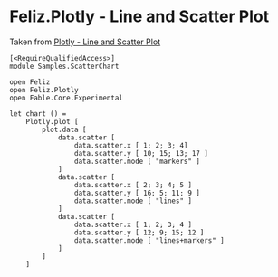 # Feliz.Plotly - Line and Scatter Plot

Taken from [Plotly - Line and Scatter Plot](https://plot.ly/javascript/line-and-scatter/)

```fsharp:plotly-chart-scatterchart
[<RequireQualifiedAccess>]
module Samples.ScatterChart

open Feliz
open Feliz.Plotly
open Fable.Core.Experimental

let chart () =
    Plotly.plot [
        plot.data [
            data.scatter [
                data.scatter.x [ 1; 2; 3; 4]
                data.scatter.y [ 10; 15; 13; 17 ]
                data.scatter.mode [ "markers" ]
            ]
            data.scatter [
                data.scatter.x [ 2; 3; 4; 5 ]
                data.scatter.y [ 16; 5; 11; 9 ]
                data.scatter.mode [ "lines" ]
            ]
            data.scatter [
                data.scatter.x [ 1; 2; 3; 4 ]
                data.scatter.y [ 12; 9; 15; 12 ]
                data.scatter.mode [ "lines+markers" ]
            ]
        ]
    ]
```